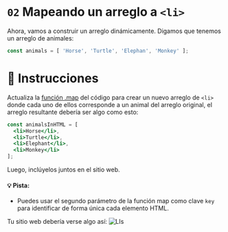 # `02` Mapeando un arreglo a `<li>`

Ahora, vamos a construir un arreglo dinámicamente. Digamos que tenemos un arreglo de animales:

```js
const animals = [ 'Horse', 'Turtle', 'Elephan', 'Monkey' ];
```

# :speech_balloon: Instrucciones

Actualiza la [función .map](https://medium.com/poka-techblog/simplify-your-javascript-use-map-reduce-and-filter-bd02c593cc2d) del código para crear un nuevo arreglo de `<li>` donde cada uno de ellos corresponde a un animal del arreglo original, el arreglo resultante debería ser algo como esto:

```jsx
const animalsInHTML = [
  <li>Horse</li>,
  <li>Turtle</li>,
  <li>Elephant</li>,
  <li>Monkey</li>
];
```

Luego, inclúyelos juntos en el sitio web.

#### :bulb: Pista:

- Puedes usar el segundo parámetro de la función map como clave `key` para identificar de forma única cada elemento HTML.

Tu sitio web debería verse algo así: ![LIs](https://github.com/4GeeksAcademy/react-tutorial-exercises/blob/66b097ba2f1812e3cabcce38566b633edd991638/.learn/assets/02-1.png?raw=true)
